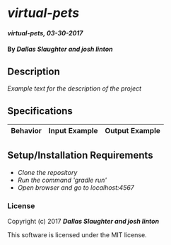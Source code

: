 # _virtual-pets_

#### _virtual-pets, 03-30-2017_

#### By _**Dallas Slaughter and josh linton**_

## Description
_Example text for the description of the project_


## Specifications

| Behavior                   | Input Example     | Output Example    |
| -------------------------- | -----------------:| -----------------:|



## Setup/Installation Requirements

* _Clone the repository_
* _Run the command 'gradle run'_
* _Open browser and go to localhost:4567_


### License

Copyright (c) 2017 **_Dallas Slaughter and josh linton_**

This software is licensed under the MIT license.
